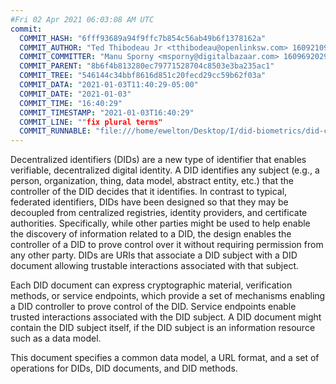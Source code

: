 ```yaml
---
#Fri 02 Apr 2021 06:03:08 AM UTC
commit:
  COMMIT_HASH: "6fff93689a94f9ffc7b854c56ab49b6f1378162a"
  COMMIT_AUTHOR: "Ted Thibodeau Jr <tthibodeau@openlinksw.com> 1609210979 -0500"
  COMMIT_COMMITTER: "Manu Sporny <msporny@digitalbazaar.com> 1609692029 -0500"
  COMMIT_PARENT: "8b6f4b813280ec79771528704c8503e3ba235ac1"
  COMMIT_TREE: "546144c34bbf8616d851c20fecd29cc59b62f03a"
  COMMIT_DATA: "2021-01-03T11:40:29-05:00"
  COMMIT_DATE: "2021-01-03"
  COMMIT_TIME: "16:40:29"
  COMMIT_TIMESTAMP: "2021-01-03T16:40:29"
  COMMIT_LINE: ""fix plural terms"
  COMMIT_RUNNABLE: "file:///home/ewelton/Desktop/I/did-biometrics/did-core-dataset/analysis/gitinfo/6fff93689a94f9ffc7b854c56ab49b6f1378162a/snapshot/index.html"
---
```


<section id="abstract">
<p>
<a>Decentralized identifiers</a> (DIDs) are a new type of identifier that
enables verifiable, decentralized digital identity. A <a>DID</a> identifies any
subject (e.g., a person, organization, thing, data model, abstract entity, etc.)
that the controller of the <a>DID</a> decides that it identifies. In contrast to
typical, federated identifiers, DIDs have been designed so that they may be
decoupled from centralized registries, identity providers, and certificate
authorities. Specifically, while other parties might be used to help enable the
discovery of information related to a <a>DID</a>, the design enables the
controller of a <a>DID</a> to prove control over it without requiring permission
from any other party. <a>DIDs</a> are URIs that associate a <a>DID subject</a>
with a <a>DID document</a> allowing trustable interactions associated with that
subject.
    </p>
<p>
Each <a>DID document</a> can express cryptographic material, verification
methods, or <a>service endpoints</a>, which provide a set of mechanisms enabling
a <a>DID controller</a> to prove control of the <a>DID</a>. <a>Service
endpoints</a> enable trusted interactions associated with the <a>DID
subject</a>. A <a>DID document</a> might contain the <a>DID subject</a> itself,
if the <a>DID subject</a> is an information resource such as a data model.
    </p>
<p>
This document specifies a common data model, a URL format, and a set of
operations for <a>DIDs</a>, <a>DID documents</a>, and <a>DID methods</a>.
    </p>
</section>
